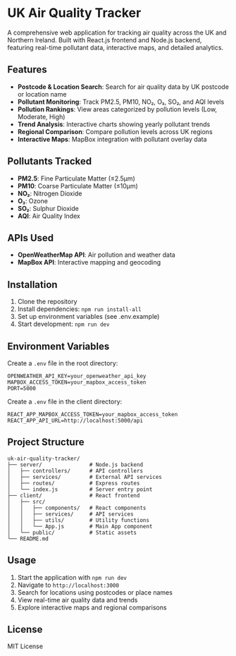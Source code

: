 # UK Air Quality Tracker

A comprehensive web application for tracking air quality across the UK and Northern Ireland. Built with React.js frontend and Node.js backend, featuring real-time pollutant data, interactive maps, and detailed analytics.

## Features

- **Postcode & Location Search**: Search for air quality data by UK postcode or location name
- **Pollutant Monitoring**: Track PM2.5, PM10, NO₂, O₃, SO₂, and AQI levels
- **Pollution Rankings**: View areas categorized by pollution levels (Low, Moderate, High)
- **Trend Analysis**: Interactive charts showing yearly pollutant trends
- **Regional Comparison**: Compare pollution levels across UK regions
- **Interactive Maps**: MapBox integration with pollutant overlay data

## Pollutants Tracked

- **PM2.5**: Fine Particulate Matter (≤2.5μm)
- **PM10**: Coarse Particulate Matter (≤10μm)
- **NO₂**: Nitrogen Dioxide
- **O₃**: Ozone
- **SO₂**: Sulphur Dioxide
- **AQI**: Air Quality Index

## APIs Used

- **OpenWeatherMap API**: Air pollution and weather data
- **MapBox API**: Interactive mapping and geocoding

## Installation

1. Clone the repository
2. Install dependencies: `npm run install-all`
3. Set up environment variables (see .env.example)
4. Start development: `npm run dev`

## Environment Variables

Create a `.env` file in the root directory:

```
OPENWEATHER_API_KEY=your_openweather_api_key
MAPBOX_ACCESS_TOKEN=your_mapbox_access_token
PORT=5000
```

Create a `.env` file in the client directory:

```
REACT_APP_MAPBOX_ACCESS_TOKEN=your_mapbox_access_token
REACT_APP_API_URL=http://localhost:5000/api
```

## Project Structure

```
uk-air-quality-tracker/
├── server/               # Node.js backend
│   ├── controllers/      # API controllers
│   ├── services/         # External API services
│   ├── routes/           # Express routes
│   └── index.js          # Server entry point
├── client/               # React frontend
│   ├── src/
│   │   ├── components/   # React components
│   │   ├── services/     # API services
│   │   ├── utils/        # Utility functions
│   │   └── App.js        # Main App component
│   └── public/           # Static assets
└── README.md
```

## Usage

1. Start the application with `npm run dev`
2. Navigate to `http://localhost:3000`
3. Search for locations using postcodes or place names
4. View real-time air quality data and trends
5. Explore interactive maps and regional comparisons

## License

MIT License
